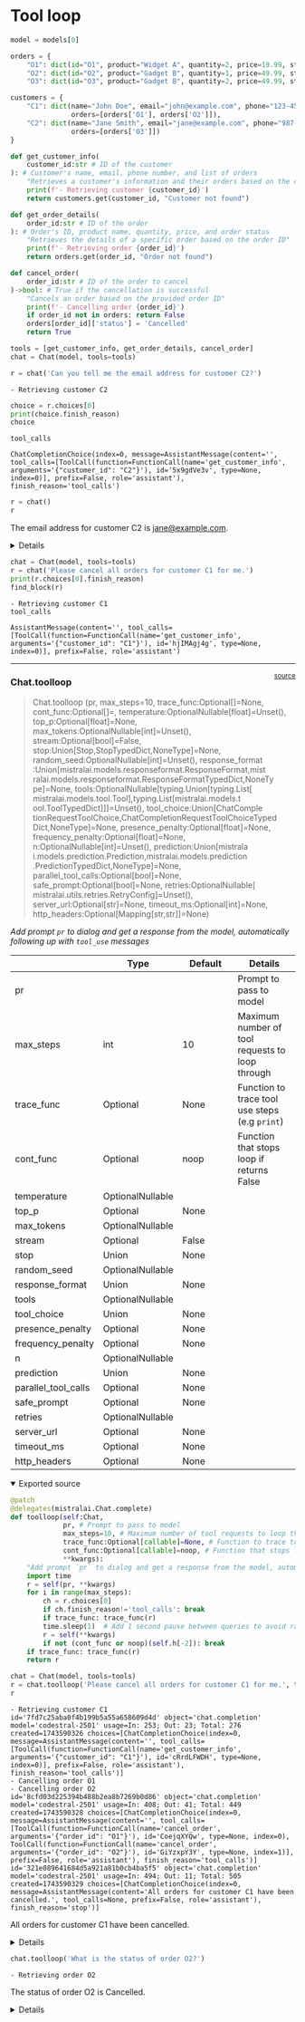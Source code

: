 # Tool loop


<!-- WARNING: THIS FILE WAS AUTOGENERATED! DO NOT EDIT! -->

``` python
model = models[0]
```

``` python
orders = {
    "O1": dict(id="O1", product="Widget A", quantity=2, price=19.99, status="Shipped"),
    "O2": dict(id="O2", product="Gadget B", quantity=1, price=49.99, status="Processing"),
    "O3": dict(id="O3", product="Gadget B", quantity=2, price=49.99, status="Shipped")}

customers = {
    "C1": dict(name="John Doe", email="john@example.com", phone="123-456-7890",
               orders=[orders['O1'], orders['O2']]),
    "C2": dict(name="Jane Smith", email="jane@example.com", phone="987-654-3210",
               orders=[orders['O3']])
}
```

``` python
def get_customer_info(
    customer_id:str # ID of the customer
): # Customer's name, email, phone number, and list of orders
    "Retrieves a customer's information and their orders based on the customer ID"
    print(f'- Retrieving customer {customer_id}')
    return customers.get(customer_id, "Customer not found")

def get_order_details(
    order_id:str # ID of the order
): # Order's ID, product name, quantity, price, and order status
    "Retrieves the details of a specific order based on the order ID"
    print(f'- Retrieving order {order_id}')
    return orders.get(order_id, "Order not found")

def cancel_order(
    order_id:str # ID of the order to cancel
)->bool: # True if the cancellation is successful
    "Cancels an order based on the provided order ID"
    print(f'- Cancelling order {order_id}')
    if order_id not in orders: return False
    orders[order_id]['status'] = 'Cancelled'
    return True
```

``` python
tools = [get_customer_info, get_order_details, cancel_order]
chat = Chat(model, tools=tools)
```

``` python
r = chat('Can you tell me the email address for customer C2?')
```

    - Retrieving customer C2

``` python
choice = r.choices[0]
print(choice.finish_reason)
choice
```

    tool_calls

    ChatCompletionChoice(index=0, message=AssistantMessage(content='', tool_calls=[ToolCall(function=FunctionCall(name='get_customer_info', arguments='{"customer_id": "C2"}'), id='5x9gdVe3v', type=None, index=0)], prefix=False, role='assistant'), finish_reason='tool_calls')

``` python
r = chat()
r
```

The email address for customer C2 is jane@example.com.

<details>

- id: 3d09df23ad184c85a3206b78b0e70faf
- object: chat.completion
- model: codestral-2501
- usage: prompt_tokens=376 completion_tokens=14 total_tokens=390
- created: 1743590196
- choices: \[ChatCompletionChoice(index=0,
  message=AssistantMessage(content=‘The email address for customer C2 is
  jane@example.com.’, tool_calls=None, prefix=False, role=‘assistant’),
  finish_reason=‘stop’)\]

</details>

``` python
chat = Chat(model, tools=tools)
r = chat('Please cancel all orders for customer C1 for me.')
print(r.choices[0].finish_reason)
find_block(r)
```

    - Retrieving customer C1
    tool_calls

    AssistantMessage(content='', tool_calls=[ToolCall(function=FunctionCall(name='get_customer_info', arguments='{"customer_id": "C1"}'), id='hjIMAgj4g', type=None, index=0)], prefix=False, role='assistant')

------------------------------------------------------------------------

<a
href="https://github.com/franckalbinet/mistinguette/blob/main/mistinguette/toolloop.py#L17"
target="_blank" style="float:right; font-size:smaller">source</a>

### Chat.toolloop

>  Chat.toolloop (pr, max_steps=10, trace_func:Optional[<built-
>                     infunctioncallable>]=None, cont_func:Optional[<built-
>                     infunctioncallable>]=<function noop>,
>                     temperature:OptionalNullable[float]=Unset(),
>                     top_p:Optional[float]=None,
>                     max_tokens:OptionalNullable[int]=Unset(),
>                     stream:Optional[bool]=False,
>                     stop:Union[Stop,StopTypedDict,NoneType]=None,
>                     random_seed:OptionalNullable[int]=Unset(), response_format
>                     :Union[mistralai.models.responseformat.ResponseFormat,mist
>                     ralai.models.responseformat.ResponseFormatTypedDict,NoneTy
>                     pe]=None, tools:OptionalNullable[typing.Union[typing.List[
>                     mistralai.models.tool.Tool],typing.List[mistralai.models.t
>                     ool.ToolTypedDict]]]=Unset(), tool_choice:Union[ChatComple
>                     tionRequestToolChoice,ChatCompletionRequestToolChoiceTyped
>                     Dict,NoneType]=None,
>                     presence_penalty:Optional[float]=None,
>                     frequency_penalty:Optional[float]=None,
>                     n:OptionalNullable[int]=Unset(), prediction:Union[mistrala
>                     i.models.prediction.Prediction,mistralai.models.prediction
>                     .PredictionTypedDict,NoneType]=None,
>                     parallel_tool_calls:Optional[bool]=None,
>                     safe_prompt:Optional[bool]=None, retries:OptionalNullable[
>                     mistralai.utils.retries.RetryConfig]=Unset(),
>                     server_url:Optional[str]=None,
>                     timeout_ms:Optional[int]=None,
>                     http_headers:Optional[Mapping[str,str]]=None)

*Add prompt `pr` to dialog and get a response from the model,
automatically following up with `tool_use` messages*

<table>
<colgroup>
<col style="width: 6%" />
<col style="width: 25%" />
<col style="width: 34%" />
<col style="width: 34%" />
</colgroup>
<thead>
<tr>
<th></th>
<th><strong>Type</strong></th>
<th><strong>Default</strong></th>
<th><strong>Details</strong></th>
</tr>
</thead>
<tbody>
<tr>
<td>pr</td>
<td></td>
<td></td>
<td>Prompt to pass to model</td>
</tr>
<tr>
<td>max_steps</td>
<td>int</td>
<td>10</td>
<td>Maximum number of tool requests to loop through</td>
</tr>
<tr>
<td>trace_func</td>
<td>Optional</td>
<td>None</td>
<td>Function to trace tool use steps (e.g <code>print</code>)</td>
</tr>
<tr>
<td>cont_func</td>
<td>Optional</td>
<td>noop</td>
<td>Function that stops loop if returns False</td>
</tr>
<tr>
<td>temperature</td>
<td>OptionalNullable</td>
<td></td>
<td></td>
</tr>
<tr>
<td>top_p</td>
<td>Optional</td>
<td>None</td>
<td></td>
</tr>
<tr>
<td>max_tokens</td>
<td>OptionalNullable</td>
<td></td>
<td></td>
</tr>
<tr>
<td>stream</td>
<td>Optional</td>
<td>False</td>
<td></td>
</tr>
<tr>
<td>stop</td>
<td>Union</td>
<td>None</td>
<td></td>
</tr>
<tr>
<td>random_seed</td>
<td>OptionalNullable</td>
<td></td>
<td></td>
</tr>
<tr>
<td>response_format</td>
<td>Union</td>
<td>None</td>
<td></td>
</tr>
<tr>
<td>tools</td>
<td>OptionalNullable</td>
<td></td>
<td></td>
</tr>
<tr>
<td>tool_choice</td>
<td>Union</td>
<td>None</td>
<td></td>
</tr>
<tr>
<td>presence_penalty</td>
<td>Optional</td>
<td>None</td>
<td></td>
</tr>
<tr>
<td>frequency_penalty</td>
<td>Optional</td>
<td>None</td>
<td></td>
</tr>
<tr>
<td>n</td>
<td>OptionalNullable</td>
<td></td>
<td></td>
</tr>
<tr>
<td>prediction</td>
<td>Union</td>
<td>None</td>
<td></td>
</tr>
<tr>
<td>parallel_tool_calls</td>
<td>Optional</td>
<td>None</td>
<td></td>
</tr>
<tr>
<td>safe_prompt</td>
<td>Optional</td>
<td>None</td>
<td></td>
</tr>
<tr>
<td>retries</td>
<td>OptionalNullable</td>
<td></td>
<td></td>
</tr>
<tr>
<td>server_url</td>
<td>Optional</td>
<td>None</td>
<td></td>
</tr>
<tr>
<td>timeout_ms</td>
<td>Optional</td>
<td>None</td>
<td></td>
</tr>
<tr>
<td>http_headers</td>
<td>Optional</td>
<td>None</td>
<td></td>
</tr>
</tbody>
</table>

<details open class="code-fold">
<summary>Exported source</summary>

``` python
@patch
@delegates(mistralai.Chat.complete)
def toolloop(self:Chat,
             pr, # Prompt to pass to model
             max_steps=10, # Maximum number of tool requests to loop through
             trace_func:Optional[callable]=None, # Function to trace tool use steps (e.g `print`)
             cont_func:Optional[callable]=noop, # Function that stops loop if returns False
             **kwargs):
    "Add prompt `pr` to dialog and get a response from the model, automatically following up with `tool_use` messages"
    import time
    r = self(pr, **kwargs)
    for i in range(max_steps):
        ch = r.choices[0]
        if ch.finish_reason!='tool_calls': break
        if trace_func: trace_func(r)
        time.sleep(1)  # Add 1 second pause between queries to avoid rate limiting
        r = self(**kwargs)
        if not (cont_func or noop)(self.h[-2]): break
    if trace_func: trace_func(r)
    return r
```

</details>

``` python
chat = Chat(model, tools=tools)
r = chat.toolloop('Please cancel all orders for customer C1 for me.', trace_func=print)
r
```

    - Retrieving customer C1
    id='7fd7c25aba0f4b199b5a55a658609d4d' object='chat.completion' model='codestral-2501' usage=In: 253; Out: 23; Total: 276 created=1743590326 choices=[ChatCompletionChoice(index=0, message=AssistantMessage(content='', tool_calls=[ToolCall(function=FunctionCall(name='get_customer_info', arguments='{"customer_id": "C1"}'), id='cRrdLFWDH', type=None, index=0)], prefix=False, role='assistant'), finish_reason='tool_calls')]
    - Cancelling order O1
    - Cancelling order O2
    id='8cfd03d225394b488b2ea8b7269b0d86' object='chat.completion' model='codestral-2501' usage=In: 408; Out: 41; Total: 449 created=1743590328 choices=[ChatCompletionChoice(index=0, message=AssistantMessage(content='', tool_calls=[ToolCall(function=FunctionCall(name='cancel_order', arguments='{"order_id": "O1"}'), id='CoejqXYQw', type=None, index=0), ToolCall(function=FunctionCall(name='cancel_order', arguments='{"order_id": "O2"}'), id='GiYzxpY3Y', type=None, index=1)], prefix=False, role='assistant'), finish_reason='tool_calls')]
    id='321e089641684d5a921a81b0cb4ba5f5' object='chat.completion' model='codestral-2501' usage=In: 494; Out: 11; Total: 505 created=1743590329 choices=[ChatCompletionChoice(index=0, message=AssistantMessage(content='All orders for customer C1 have been cancelled.', tool_calls=None, prefix=False, role='assistant'), finish_reason='stop')]

All orders for customer C1 have been cancelled.

<details>

- id: 321e089641684d5a921a81b0cb4ba5f5
- object: chat.completion
- model: codestral-2501
- usage: prompt_tokens=494 completion_tokens=11 total_tokens=505
- created: 1743590329
- choices: \[ChatCompletionChoice(index=0,
  message=AssistantMessage(content=‘All orders for customer C1 have been
  cancelled.’, tool_calls=None, prefix=False, role=‘assistant’),
  finish_reason=‘stop’)\]

</details>

``` python
chat.toolloop('What is the status of order O2?')
```

    - Retrieving order O2

The status of order O2 is Cancelled.

<details>

- id: 1ac07a89c98c4495af308cb7011587ac
- object: chat.completion
- model: codestral-2501
- usage: prompt_tokens=597 completion_tokens=11 total_tokens=608
- created: 1743590335
- choices: \[ChatCompletionChoice(index=0,
  message=AssistantMessage(content=‘The status of order O2 is
  Cancelled.’, tool_calls=None, prefix=False, role=‘assistant’),
  finish_reason=‘stop’)\]

</details>
